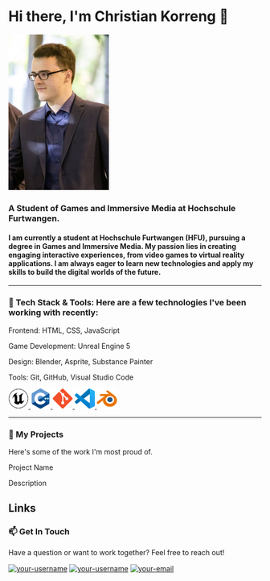 # Hi there, I'm Christian Korreng 👋
<img src="./Res/Img/Christian_Korreng2.jpg" alt="drawing" width="200"/>


### A Student of Games and Immersive Media at Hochschule Furtwangen.
#### I am currently a student at Hochschule Furtwangen (HFU), pursuing a degree in Games and Immersive Media. My passion lies in creating engaging interactive experiences, from video games to virtual reality applications. I am always eager to learn new technologies and apply my skills to build the digital worlds of the future.
--------------------------------------------------------------------
### 🔧 Tech Stack & Tools: Here are a few technologies I've been working with recently:


Frontend: HTML, CSS, JavaScript 

Game Development: Unreal Engine 5

Design: Blender, Asprite, Substance Painter

Tools: Git, GitHub, Visual Studio Code


<p align="left">
<a href="https://www.unrealengine.com/" target="_blank" rel="noreferrer"> <img src="https://raw.githubusercontent.com/devicons/devicon/master/icons/unrealengine/unrealengine-original.svg" alt="unrealengine" width="40" height="40"/> </a>
<a href="https://isocpp.org/" target="_blank" rel="noreferrer"> <img src="https://raw.githubusercontent.com/devicons/devicon/master/icons/cplusplus/cplusplus-original.svg" alt="cplusplus" width="40" height="40"/> </a>
<a href="https://git-scm.com/" target="_blank" rel="noreferrer"> <img src="https://raw.githubusercontent.com/devicons/devicon/master/icons/git/git-original.svg" alt="git" width="40" height="40"/> </a>
<a href="https://code.visualstudio.com/" target="_blank" rel="noreferrer"> <img src="https://raw.githubusercontent.com/devicons/devicon/master/icons/vscode/vscode-original.svg" alt="vscode" width="40" height="40"/> </a>
<a href="https://www.blender.org/" target="_blank" rel="noreferrer"> <img src="https://raw.githubusercontent.com/devicons/devicon/master/icons/blender/blender-original.svg" alt="blender" width="40" height="40"/> </a>
</p>

---------------------------------------------------------------------------------------------
### 🚀 My Projects
Here's some of the work I'm most proud of.

Project Name

Description

Links
-------------------------------------------------------------------------
### 📫 Get In Touch
Have a question or want to work together? Feel free to reach out!

<p align="left">
<a href="https://linkedin.com/in/your-username" target="_blank"><img align="center" src="https://img.icons8.com/?size=100&id=xuvGCOXi8Wyg&format=png&color=FFFFFF" alt="your-username" height="60" width="60" /></a>
<a href="https://x.com/@chrisinator3000" target="_blank"><img align="center" src="https://img.icons8.com/?size=100&id=6Fsj3rv2DCmG&format=png&color=FFFFFF" alt="your-username" height="60" width="60" /></a>
<a href="mailto:cmkorreng@gmail.com" target="_blank"><img align="center" src="https://img.icons8.com/?size=100&id=53388&format=png&color=FFFFFF" alt="your-email" height="60" width="60" /></a>
</p>
